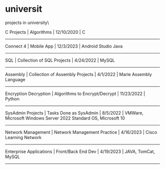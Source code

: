 # universit
projects in university\

C Projects  |  Algorithms  |  12/10/2020 |  C
________________________
Connect 4  |  Mobile App  |  12/3/2023 |  Android Studio Java
________________________
SQL  |  Collection of SQL Projects  |  4/24/2022  |  MySQL
________________________
Assembly | Collection of Assembly Projects | 4/1/2022 | Marie Assembly Language
________________________
Encryption Decryption | Algorithms to Encrypt/Decrypt | 11/23/2022 | Python
________________________
SysAdmin Projects | Tasks Done as SysAdmin | 8/5/2022 | VMWare,  Microsoft Windows Server 2022 Standard OS, Microsoft 10
________________________
Network Management | Network Management Practice | 4/16/2023 |  Cisco Learning Network
________________________
Enterprise Applications | Front/Back End Dev | 4/19/2023 | JAVA, TomCat, MySQL
________________________
